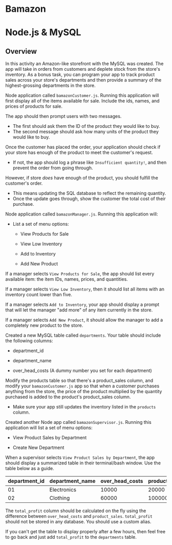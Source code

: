 # Bamazon

# Node.js & MySQL

## Overview

In this activity an Amazon-like storefront with the MySQL was created. The app will take in orders from customers and deplete stock from the store's inventory. As a bonus task, you can program your app to track product sales across your store's departments and then provide a summary of the highest-grossing departments in the store.

Node application called `bamazonCustomer.js`. Running this application will first display all of the items available for sale. Include the ids, names, and prices of products for sale.

The app should then prompt users with two messages.

   * The first should ask them the ID of the product they would like to buy.
   * The second message should ask how many units of the product they would like to buy.

Once the customer has placed the order, your application should check if your store has enough of the product to meet the customer's request.

   * If not, the app should log a phrase like `Insufficient quantity!`, and then prevent the order from going through.

 However, if store _does_ have enough of the product, you should fulfill the customer's order.
   * This means updating the SQL database to reflect the remaining quantity.
   * Once the update goes through, show the customer the total cost of their purchase.



Node application called `bamazonManager.js`. Running this application will:

  * List a set of menu options:

    * View Products for Sale
    
    * View Low Inventory
    
    * Add to Inventory
    
    * Add New Product

  If a manager selects `View Products for Sale`, the app should list every available item: the item IDs, names, prices, and quantities.

   If a manager selects `View Low Inventory`, then it should list all items with an inventory count lower than five.

   If a manager selects `Add to Inventory`, your app should display a prompt that will let the manager "add more" of any item currently in the store.

   If a manager selects `Add New Product`, it should allow the manager to add a completely new product to the store.



Created a new MySQL table called `departments`. Your table should include the following columns:

   * department_id

   * department_name

   * over_head_costs (A dummy number you set for each department)

 Modify the products table so that there's a product_sales column, and modify your `bamazonCustomer.js` app so that when a customer purchases anything from the store, the price of the product multiplied by the quantity purchased is added to the product's product_sales column.

   * Make sure your app still updates the inventory listed in the `products` column.

Created another Node app called `bamazonSupervisor.js`. Running this application will list a set of menu options:

   * View Product Sales by Department
   
   * Create New Department

When a supervisor selects `View Product Sales by Department`, the app should display a summarized table in their terminal/bash window. Use the table below as a guide.

| department_id | department_name | over_head_costs | product_sales | total_profit |
| ------------- | --------------- | --------------- | ------------- | ------------ |
| 01            | Electronics     | 10000           | 20000         | 10000        |
| 02            | Clothing        | 60000           | 100000        | 40000        |

The `total_profit` column should be calculated on the fly using the difference between `over_head_costs` and `product_sales`. `total_profit` should not be stored in any database. You should use a custom alias.

If you can't get the table to display properly after a few hours, then feel free to go back and just add `total_profit` to the `departments` table.

   